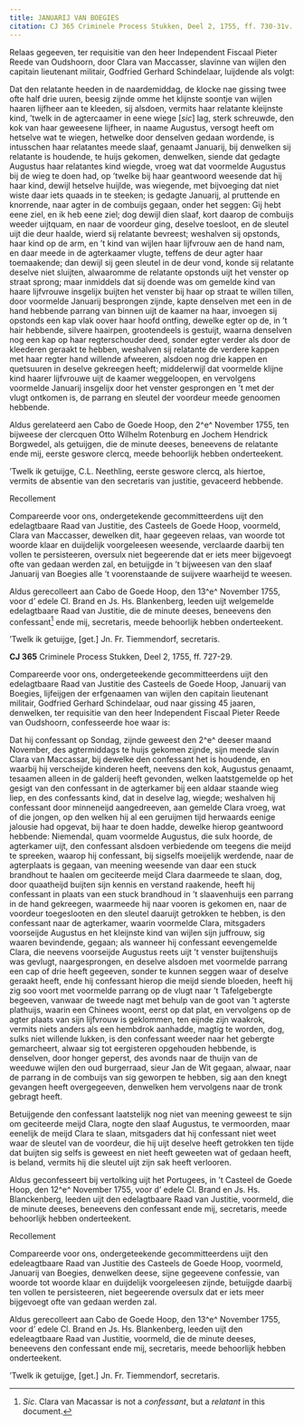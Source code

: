 ```yaml
---
title: JANUARIJ VAN BOEGIES
citation: CJ 365 Criminele Process Stukken, Deel 2, 1755, ff. 730-31v.
---
```


Relaas gegeeven, ter requisitie van den heer Independent Fiscaal Pieter Reede van Oudshoorn, door Clara van Maccasser, slavinne van wijlen den capitain lieutenant militair, Godfried Gerhard Schindelaar, luijdende als volgt:

Dat den relatante heeden in de naardemiddag, de klocke nae gissing twee ofte half drie uuren, beesig zijnde omme het klijnste soontje van wijlen haaren lijfheer aan te kleeden, sij alsdoen, vermits haar relatante kleijnste kind, ’twelk in de agtercaamer in eene wiege \[*sic*\] lag, sterk schreuwde, den kok van haar geweesene lijfheer, in naame Augustus, versogt heeft om hetselve wat te wiegen, hetwelke door denselven gedaan wordende, is intusschen haar relatantes meede slaaf, genaamt Januarij, bij denwelken sij relatante is houdende, te huijs gekomen, denwelken, siende dat gedagte Augustus haar relatantes kind wiegde, vroeg wat dat voormelde Augustus bij de wieg te doen had, op ’twelke bij haar geantwoord weesende dat hij haar kind, dewijl hetselve huijlde, was wiegende, met bijvoeging dat niet wiste daar iets quaads in te steeken; is gedagte Januarij, al pruttende en knorrende, naar agter in de combuijs gegaan, onder het seggen: Gij hebt eene ziel, en ik heb eene ziel; dog dewijl dien slaaf, kort daarop de combuijs weeder uijtquam, en naar de voordeur ging, deselve toesloot, en de sleutel uijt die deur haalde, wierd sij relatante bevreest; weshalven sij opstonds, haar kind op de arm, en ’t kind van wijlen haar lijfvrouw aen de hand nam, en daar meede in de agterkaamer vlugte, teffens de deur agter haar toemaakende; dan dewijl sij geen sleutel in de deur vond, konde sij relatante deselve niet sluijten, alwaaromme de relatante opstonds uijt het venster op straat sprong; maar inmiddels dat sij doende was om gemelde kind van haare lijfvrouwe insgelijx buijten het venster bij haar op straat te willen tillen, door voormelde Januarij besprongen zijnde, kapte denselven met een in de hand hebbende parrang van binnen uijt de kaamer na haar, invoegen sij opstonds een kap vlak oover haar hoofd ontfing, dewelke egter op de, in ’t hair hebbende, silvere haairpen, grootendeels is gestuijt, waarna denselven nog een kap op haar regterschouder deed, sonder egter verder als door de kleederen geraakt te hebben, weshalven sij relatante de verdere kappen met haar regter hand willende afweeren, alsdoen nog drie kappen en quetsuuren in deselve gekreegen heeft; middelerwijl dat voormelde klijne kind haarer lijfvrouwe uijt de kaamer weggeloopen, en vervolgens voormelde Januarij insgelijx door het venster gesprongen en ’t met der vlugt ontkomen is, de parrang en sleutel der voordeur meede genoomen hebbende.

Aldus gerelateerd aen Cabo de Goede Hoop, den 2^e^ November 1755, ten bijweese der clercquen Otto Wilhelm Rotenburg en Jochem Hendrick Borgwedel, als getuijgen, die de minute deeses, beneevens de relatante ende mij, eerste geswore clercq, meede behoorlijk hebben onderteekent.

’Twelk ik getuijge, C.L. Neethling, eerste geswore clercq, als hiertoe, vermits de absentie van den secretaris van justitie, gevaceerd hebbende.

Recollement

Compareerde voor ons, ondergetekende gecommitteerdens uijt den edelagtbaare Raad van Justitie, des Casteels de Goede Hoop, voormeld, Clara van Maccasser, dewelken dit, haar gegeeven relaas, van woorde tot woorde klaar en duijdelijk voorgeleesen weesende, verclaarde daarbij ten vollen te persisteeren, oversulx niet begeerende dat er iets meer bijgevoegt ofte van gedaan werden zal, en betuijgde in ’t bijweesen van den slaaf Januarij van Boegies alle ’t voorenstaande de suijvere waarheijd te weesen.

Aldus gerecolleert aan Cabo de Goede Hoop, den 13^e^ November 1755, voor d’ edele Cl. Brand en Js. Hs. Blankenberg, leeden uijt welgemelde edelagtbaare Raad van Justitie, die de minute deeses, beneevens den confessant[^1] ende mij, secretaris, meede behoorlijk hebben onderteekent.

’Twelk ik getuijge, \[get.\] Jn. Fr. Tiemmendorf, secretaris.

**CJ 365** Criminele Process Stukken, Deel 2, 1755, ff. 727-29.

Compareerde voor ons, ondergeteekende gecommitteerdens uijt den edelagtbaare Raad van Justitie des Casteels de Goede Hoop, Januarij van Boegies, lijfeijgen der erfgenaamen van wijlen den capitain lieutenant militair, Godfried Gerhard Schindelaar, oud naar gissing 45 jaaren, denwelken, ter requisitie van den heer Independent Fiscaal Pieter Reede van Oudshoorn, confesseerde hoe waar is:

Dat hij confessant op Sondag, zijnde geweest den 2^e^ deeser maand November, des agtermiddags te huijs gekomen zijnde, sijn meede slavin Clara van Maccassar, bij dewelke den confessant het is houdende, en waarbij hij verscheijde kinderen heeft, neevens den kok, Augustus genaamt, tesaamen alleen in de galderij heeft gevonden, welken laatstgemelde op het gesigt van den confessant in de agterkamer bij een aldaar staande wieg liep, en des confessants kind, dat in deselve lag, wiegde; weshalven hij confessant door minneneijd aangedreeven, aan gemelde Clara vroeg, wat of die jongen, op den welken hij al een geruijmen tijd herwaards eenige jalousie had opgevat, bij haar te doen hadde, dewelke hierop geantwoord hebbende: Niemendal, quam voormelde Augustus, die sulx hoorde, de agterkamer uijt, den confessant alsdoen verbiedende om teegens die meijd te spreeken, waarop hij confessant, bij sigselfs moeijelijk werdende, naar de agterplaats is gegaan, van meening weesende van daar een stuck brandhout te haalen om geciteerde meijd Clara daarmeede te slaan, dog, door quaatheijd buijten sijn kennis en verstand raakende, heeft hij confessant in plaats van een stuck brandhoud in ’t slaavenhuijs een parrang in de hand gekreegen, waarmeede hij naar vooren is gekomen en, naar de voordeur toegeslooten en den sleutel daaruijt getrokken te hebben, is den confessant naar de agterkamer, waarin voormelde Clara, mitsgaders voorseijde Augustus en het kleijnste kind van wijlen sijn juffrouw, sig waaren bevindende, gegaan; als wanneer hij confessant eevengemelde Clara, die neevens voorseijde Augustus reets uijt ’t venster buijtenshuijs was gevlugt, naargesprongen, en deselve alsdoen met voormelde parrang een cap of drie heeft gegeeven, sonder te kunnen seggen waar of deselve geraakt heeft, ende hij confessant hierop die meijd siende bloeden, heeft hij zig soo voort met voormelde parrang op de vlugt naar ’t Tafelgebergte begeeven, vanwaar de tweede nagt met behulp van de goot van ’t agterste plathuijs, waarin een Chinees woont, eerst op dat plat, en vervolgens op de agter plaats van sijn lijfvrouw is geklommen, ten eijnde zijn waakrok, vermits niets anders als een hembdrok aanhadde, magtig te worden, dog, sulks niet willende lukken, is den confessant weeder naar het gebergte gemarcheert, alwaar sig tot eergisteren opgehouden hebbende, is denselven, door honger geperst, des avonds naar de thuijn van de weeduwe wijlen den oud burgerraad, sieur Jan de Wit gegaan, alwaar, naar de parrang in de combuijs van sig geworpen te hebben, sig aan den knegt gevangen heeft overgegeeven, denwelken hem vervolgens naar de tronk gebragt heeft.

Betuijgende den confessant laatstelijk nog niet van meening geweest te sijn om geciteerde meijd Clara, nogte den slaaf Augustus, te vermoorden, maar eenelijk de meijd Clara te slaan, mitsgaders dat hij confessant niet weet waar de sleutel van de voordeur, die hij uijt deselve heeft getrokken ten tijde dat buijten sig selfs is geweest en niet heeft geweeten wat of gedaan heeft, is beland, vermits hij die sleutel uijt zijn sak heeft verlooren.

Aldus geconfesseert bij vertolking uijt het Portugees, in ’t Casteel de Goede Hoop, den 12^e^ November 1755, voor d’ edele Cl. Brand en Js. Hs. Blanckenberg, leeden uijt den edelagtbaare Raad van Justitie, voormeld, die de minute deeses, beneevens den confessant ende mij, secretaris, meede behoorlijk hebben onderteekent.

Recollement

Compareerde voor ons, ondergeteekende gecommitteerdens uijt den edeleagtbaare Raad van Justitie des Casteels de Goede Hoop, voormeld, Januarij van Boegies, denwelken deese, sijne gegeevene confessie, van woorde tot woorde klaar en duijdelijk voorgeleesen zijnde, betuijgde daarbij ten vollen te persisteeren, niet begeerende oversulx dat er iets meer bijgevoegt ofte van gedaan werden zal.

Aldus gerecolleert aan Cabo de Goede Hoop, den 13^e^ November 1755, voor d’ edele Cl. Brand en Js. Hs. Blankenberg, leeden uijt den edeleagtbaare Raad van Justitie, voormeld, die de minute deeses, beneevens den confessant ende mij, secretaris, meede behoorlijk hebben onderteekent.

’Twelk ik getuijge, \[get.\] Jn. Fr. Tiemmendorf, secretaris.

[^1]: *Sic*. Clara van Macassar is not a *confessant*, but a *relatant* in this document.